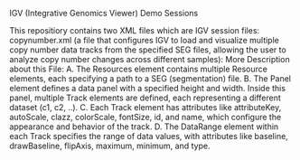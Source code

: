 IGV (Integrative Genomics Viewer) Demo Sessions

This repositiory contains two XML files which are IGV session files:
copynumber.xml (a file that configures IGV to load and visualize multiple copy number data tracks from the specified SEG files, allowing the user to analyze copy number changes across different samples):
More Description about this File:
A. The Resources element contains multiple Resource elements, each specifying a path to a SEG (segmentation) file.
B. The Panel element defines a data panel with a specified height and width. Inside this panel, multiple Track elements are defined, each representing a different dataset (c1, c2, ..).
C. Each Track element has attributes like attributeKey, autoScale, clazz, colorScale, fontSize, id, and name, which configure the appearance and behavior of the track.
D. The DataRange element within each Track specifies the range of data values, with attributes like baseline, drawBaseline, flipAxis, maximum, minimum, and type.

